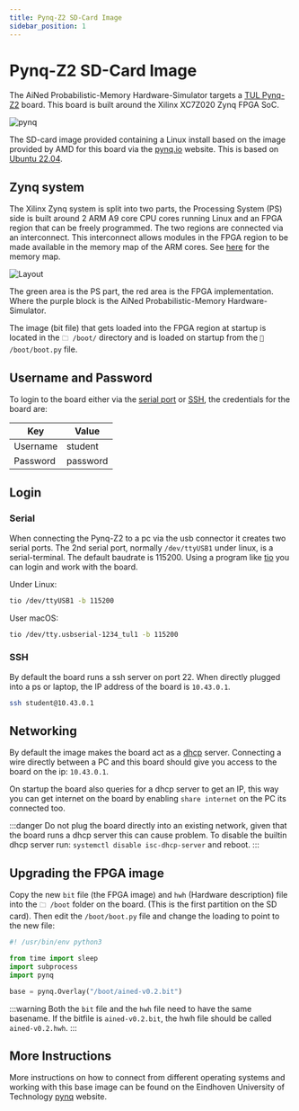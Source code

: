```yaml
---
title: Pynq-Z2 SD-Card Image
sidebar_position: 1
---
```


# Pynq-Z2 SD-Card Image

The AiNed Probabilistic-Memory Hardware-Simulator targets a [TUL
Pynq-Z2](https://www.tulembedded.com/FPGA/ProductsPYNQ-Z2.html) board. This
board is built around the Xilinx XC7Z020 Zynq FPGA SoC.

![pynq](/img/pynq-z2.png)

The SD-card image provided containing a Linux install based on the image
provided by AMD for this board via the [pynq.io](http://www.pynq.io/boards.html)
website. This is based on [Ubuntu 22.04](https://ubuntu.com/download/desktop).

## Zynq system

The Xilinx Zynq system is  split into two parts, the Processing System (PS)
side is built around 2 ARM A9 core CPU cores running Linux and an FPGA region
that can be freely programmed. The two regions are connected via an
interconnect. This interconnect allows modules in the FPGA region to be made
available in the memory map of the ARM cores. See [here](/#verilog-module) for
the memory map.

![Layout](/img/pynq-system-design.png)

The green area is the PS part, the red area is the FPGA implementation.
Where the purple block is the AiNed Probabilistic-Memory Hardware-Simulator.

The image (bit file) that gets loaded into the FPGA region at startup is
located in the `🗀 /boot/` directory and is loaded on startup from the `📄 /boot/boot.py`
file.

## Username and Password

To login to the board either via the [serial port](#serial) or [SSH](#ssh), the credentials for the board are:

| Key      | Value    |
|----------|----------|
| Username | student  |
| Password | password |

## Login

### Serial

When connecting the Pynq-Z2 to a pc via the usb connector it creates two serial ports.
The 2nd serial port, normally `/dev/ttyUSB1` under linux, is a serial-terminal.
The default baudrate is 115200.
Using a program like [tio](https://github.com/tio/tio) you can login and work with the board.

Under Linux:

```bash
tio /dev/ttyUSB1 -b 115200
```

User macOS:

```bash
tio /dev/tty.usbserial-1234_tul1 -b 115200
```

### SSH

By default the board runs a ssh server on port 22.
When directly plugged into a ps or laptop, the IP address of the board is `10.43.0.1`.

```bash
ssh student@10.43.0.1
```

## Networking

By default the image makes the board act as a
[dhcp](https://en.wikipedia.org/wiki/Dynamic_Host_Configuration_Protocol)
server. Connecting a wire directly between a PC and this board should give you
access to the board on the ip: `10.43.0.1`.

On startup the board also queries for a dhcp server to get an IP, this way you
can get internet on the board by enabling `share internet` on the PC its
connected too.

:::danger
Do not plug the board directly into an existing network, given that the board runs a dhcp server
this can cause problem.
To disable the builtin dhcp server run: `systemctl disable isc-dhcp-server` and reboot.
:::

## Upgrading the FPGA image

Copy the new `bit` file (the FPGA image) and `hwh` (Hardware description) file
into the `🗀 /boot` folder on the board. (This is the first partition on the SD
card).
Then edit the `/boot/boot.py` file and change the loading to point to the new file:

```python
#! /usr/bin/env python3

from time import sleep
import subprocess
import pynq

base = pynq.Overlay("/boot/ained-v0.2.bit")

```

:::warning
Both the `bit` file and the `hwh` file need to have the same basename.
If the bitfile is `ained-v0.2.bit`, the hwh file should be called `ained-v0.2.hwh`.
:::

## More Instructions

More instructions on how to connect from different operating systems and working with this base image can be found on the
Eindhoven University of Technology [pynq](https://pynq.tue.nl/) website.
